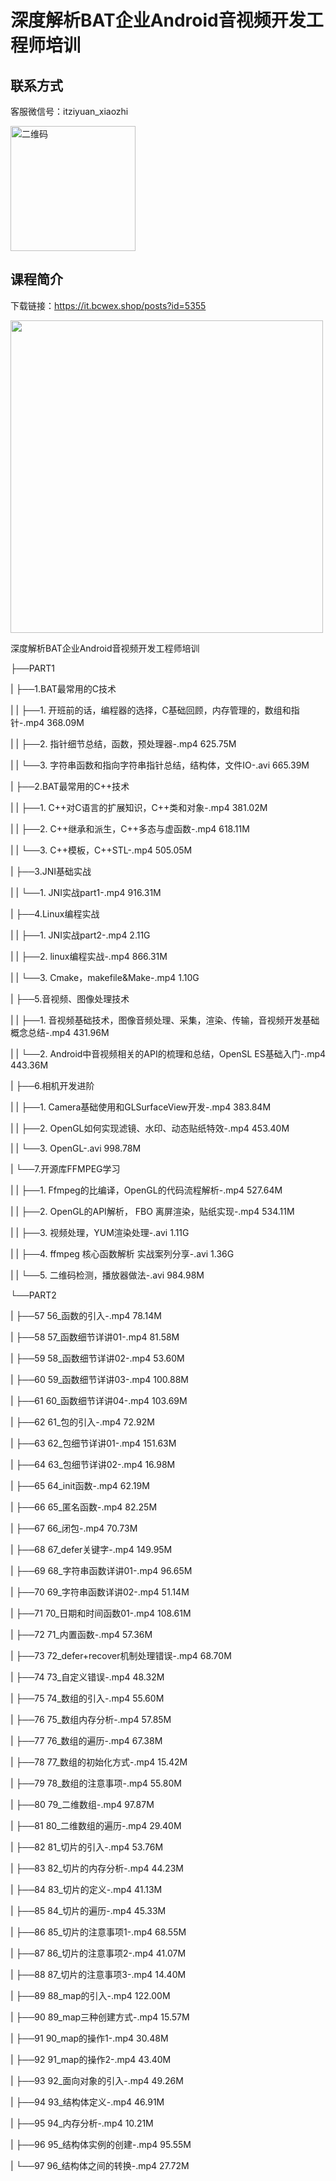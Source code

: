 # 深度解析BAT企业Android音视频开发工程师培训

## 联系方式

客服微信号：itziyuan_xiaozhi

<img src="https://ziyuanyun.oss-cn-guangzhou.aliyuncs.com/common/20240614073449/666b82192834a.jpg" width="200" height="200" alt="二维码">

## 课程简介

下载链接：https://it.bcwex.shop/posts?id=5355

<img src="https://ziyuanyun.oss-cn-guangzhou.aliyuncs.com/yun/20241201161531/674c1b23960ea.jpg" width="500" alt="">

  深度解析BAT企业Android音视频开发工程师培训



 ├──PART1

 | ├──1.BAT最常用的C技术

 | | ├──1. 开班前的话，编程器的选择，C基础回顾，内存管理的，数组和指针-.mp4 368.09M

 | | ├──2. 指针细节总结，函数，预处理器-.mp4 625.75M

 | | └──3. 字符串函数和指向字符串指针总结，结构体，文件IO-.avi 665.39M

 | ├──2.BAT最常用的C++技术

 | | ├──1. C++对C语言的扩展知识，C++类和对象-.mp4 381.02M

 | | ├──2. C++继承和派生，C++多态与虚函数-.mp4 618.11M

 | | └──3. C++模板，C++STL-.mp4 505.05M

 | ├──3.JNI基础实战

 | | └──1. JNI实战part1-.mp4 916.31M

 | ├──4.Linux编程实战

 | | ├──1. JNI实战part2-.mp4 2.11G

 | | ├──2. linux编程实战-.mp4 866.31M

 | | └──3. Cmake，makefile&amp;Make-.mp4 1.10G

 | ├──5.音视频、图像处理技术

 | | ├──1. 音视频基础技术，图像音频处理、采集，渲染、传输，音视频开发基础概念总结-.mp4 431.96M

 | | └──2. Android中音视频相关的API的梳理和总结，OpenSL ES基础入门-.mp4 443.36M

 | ├──6.相机开发进阶

 | | ├──1. Camera基础使用和GLSurfaceView开发-.mp4 383.84M

 | | ├──2. OpenGL如何实现滤镜、水印、动态贴纸特效-.mp4 453.40M

 | | └──3. OpenGL-.avi 998.78M

 | └──7.开源库FFMPEG学习

 | | ├──1. Ffmpeg的比编译，OpenGL的代码流程解析-.mp4 527.64M

 | | ├──2. OpenGL的API解析， FBO 离屏渲染，贴纸实现-.mp4 534.11M

 | | ├──3. 视频处理，YUM渲染处理-.avi 1.11G

 | | ├──4. ffmpeg 核心函数解析 实战案列分享-.avi 1.36G

 | | └──5. 二维码检测，播放器做法-.avi 984.98M

 └──PART2

 | ├──57 56_函数的引入-.mp4 78.14M

 | ├──58 57_函数细节详讲01-.mp4 81.58M

 | ├──59 58_函数细节详讲02-.mp4 53.60M

 | ├──60 59_函数细节详讲03-.mp4 100.88M

 | ├──61 60_函数细节详讲04-.mp4 103.69M

 | ├──62 61_包的引入-.mp4 72.92M

 | ├──63 62_包细节详讲01-.mp4 151.63M

 | ├──64 63_包细节详讲02-.mp4 16.98M

 | ├──65 64_init函数-.mp4 62.19M

 | ├──66 65_匿名函数-.mp4 82.25M

 | ├──67 66_闭包-.mp4 70.73M

 | ├──68 67_defer关键字-.mp4 149.95M

 | ├──69 68_字符串函数详讲01-.mp4 96.65M

 | ├──70 69_字符串函数详讲02-.mp4 51.14M

 | ├──71 70_日期和时间函数01-.mp4 108.61M

 | ├──72 71_内置函数-.mp4 57.36M

 | ├──73 72_defer+recover机制处理错误-.mp4 68.70M

 | ├──74 73_自定义错误-.mp4 48.32M

 | ├──75 74_数组的引入-.mp4 55.60M

 | ├──76 75_数组内存分析-.mp4 57.85M

 | ├──77 76_数组的遍历-.mp4 67.38M

 | ├──78 77_数组的初始化方式-.mp4 15.42M

 | ├──79 78_数组的注意事项-.mp4 55.80M

 | ├──80 79_二维数组-.mp4 97.87M

 | ├──81 80_二维数组的遍历-.mp4 29.40M

 | ├──82 81_切片的引入-.mp4 53.76M

 | ├──83 82_切片的内存分析-.mp4 44.23M

 | ├──84 83_切片的定义-.mp4 41.13M

 | ├──85 84_切片的遍历-.mp4 45.33M

 | ├──86 85_切片的注意事项1-.mp4 68.55M

 | ├──87 86_切片的注意事项2-.mp4 41.07M

 | ├──88 87_切片的注意事项3-.mp4 14.40M

 | ├──89 88_map的引入-.mp4 122.00M

 | ├──90 89_map三种创建方式-.mp4 15.57M

 | ├──91 90_map的操作1-.mp4 30.48M

 | ├──92 91_map的操作2-.mp4 43.40M

 | ├──93 92_面向对象的引入-.mp4 49.26M

 | ├──94 93_结构体定义-.mp4 46.91M

 | ├──95 94_内存分析-.mp4 10.21M

 | ├──96 95_结构体实例的创建-.mp4 95.55M

 | └──97 96_结构体之间的转换-.mp4 27.72M

  